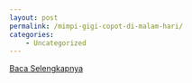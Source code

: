 ```yaml
---
layout: post
permalink: /mimpi-gigi-copot-di-malam-hari/
categories:
    - Uncategorized
---
```


[Baca Selengkapnya](/03)